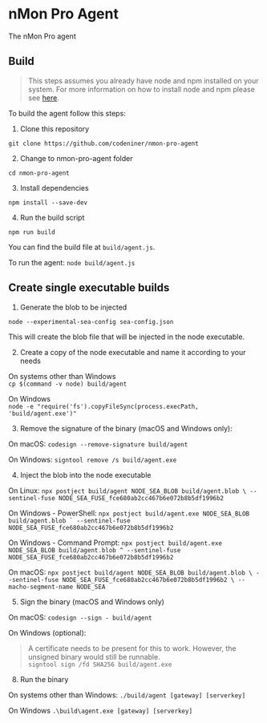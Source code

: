# nMon Pro Agent
The nMon Pro agent

## Build

> This steps assumes you already have node and npm installed on your system. For more information on how to install node and npm please see [here](https://docs.npmjs.com/downloading-and-installing-node-js-and-npm).

To build the agent follow this steps:  

1. Clone this repository

`git clone https://github.com/codeniner/nmon-pro-agent`

2. Change to nmon-pro-agent folder

`cd nmon-pro-agent`


3. Install dependencies

`npm install --save-dev`

4. Run the build script

`npm run build`  

You can find the build file at `build/agent.js`.  

To run the agent: `node build/agent.js`


## Create single executable builds

1. Generate the blob to be injected

`node --experimental-sea-config sea-config.json`

This will create the blob file that will be injected in the node executable.


2. Create a copy of the node executable and name it according to your needs

On systems other than Windows  
`cp $(command -v node) build/agent`

On Windows  
`node -e "require('fs').copyFileSync(process.execPath, 'build/agent.exe')"`


3. Remove the signature of the binary (macOS and Windows only):

On macOS:
`codesign --remove-signature build/agent`

On Windows:
`signtool remove /s build/agent.exe`


4. Inject the blob into the node executable

On Linux:
`npx postject build/agent NODE_SEA_BLOB build/agent.blob \
    --sentinel-fuse NODE_SEA_FUSE_fce680ab2cc467b6e072b8b5df1996b2`


On Windows - PowerShell:
``npx postject build/agent.exe NODE_SEA_BLOB build/agent.blob `
    --sentinel-fuse NODE_SEA_FUSE_fce680ab2cc467b6e072b8b5df1996b2``


On Windows - Command Prompt:
`npx postject build/agent.exe NODE_SEA_BLOB build/agent.blob ^
    --sentinel-fuse NODE_SEA_FUSE_fce680ab2cc467b6e072b8b5df1996b2 `


On macOS:
`npx postject build/agent NODE_SEA_BLOB build/agent.blob \
    --sentinel-fuse NODE_SEA_FUSE_fce680ab2cc467b6e072b8b5df1996b2 \
    --macho-segment-name NODE_SEA`

5. Sign the binary (macOS and Windows only)

On macOS:
`codesign --sign - build/agent`

On Windows (optional): 
> A certificate needs to be present for this to work. However, the unsigned binary would still be runnable.  
`signtool sign /fd SHA256 build/agent.exe `

8. Run the binary

On systems other than Windows:
`./build/agent [gateway] [serverkey]`

On Windows
`.\build\agent.exe [gateway] [serverkey]`